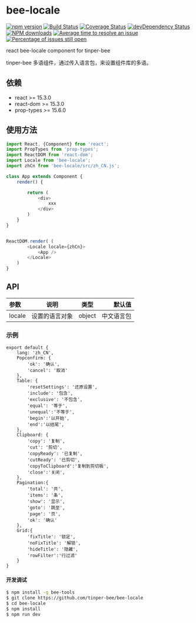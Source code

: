 # bee-locale

[![npm version](https://img.shields.io/npm/v/bee-locale.svg)](https://www.npmjs.com/package/bee-locale)
[![Build Status](https://img.shields.io/travis/tinper-bee/bee-locale/master.svg)](https://travis-ci.org/tinper-bee/bee-locale)
[![Coverage Status](https://coveralls.io/repos/github/tinper-bee/bee-locale/badge.svg?branch=master)](https://coveralls.io/github/tinper-bee/bee-locale?branch=master)
[![devDependency Status](https://img.shields.io/david/dev/tinper-bee/bee-locale.svg)](https://david-dm.org/tinper-bee/bee-locale#info=devDependencies)
[![NPM downloads](http://img.shields.io/npm/dm/bee-locale.svg?style=flat)](https://npmjs.org/package/bee-locale)
[![Average time to resolve an issue](http://isitmaintained.com/badge/resolution/tinper-bee/bee-locale.svg)](http://isitmaintained.com/project/tinper-bee/bee-locale "Average time to resolve an issue")
[![Percentage of issues still open](http://isitmaintained.com/badge/open/tinper-bee/bee-locale.svg)](http://isitmaintained.com/project/tinper-bee/bee-locale "Percentage of issues still open")


react bee-locale component for tinper-bee

tinper-bee 多语组件，通过传入语言包，来设置组件库的多语。

## 依赖

- react >= 15.3.0
- react-dom >= 15.3.0
- prop-types >= 15.6.0

## 使用方法

```js
import React, {Component} from 'react';
import PropTypes from 'prop-types';
import ReactDOM from 'react-dom';
import Locale from 'bee-locale';
import zhCn from 'bee-locale/src/zh_CN.js';

class App extends Component {
    render() {

        return (
            <div>
                xxx
            </div>
        )
    }
}


ReactDOM.render( (
        <Locale locale={zhCn}>
            <App />
        </Locale>
    )
}


```



## API

|参数|说明|类型|默认值|
|:--|:---:|:--:|---:|
|locale|设置的语言对象|object|中文语言包|

### 示例

```
export default {
    lang: 'zh_CN',
    Popconfirm: {
        'ok': '确认',
        'cancel': '取消'
    },
    Table: {
        'resetSettings': '还原设置',
        'include': '包含',
        'exclusive': '不包含',
        'equal': '等于',
        'unequal':'不等于',
        'begin':'以开始',
        'end':'以结尾',
    },
    Clipboard: {
        'copy': '复制',
        'cut': '剪切',
        'copyReady': '已复制',
        'cutReady': '已剪切',
        'copyToClipboard':'复制到剪切板',
        'close':'关闭',
    },
    Pagination:{
        'total': '共',
        'items': '条',
        'show': '显示',
        'goto': '跳至',
        'page': '页',
        'ok': '确认'
    },
    Grid:{
        'fixTitle': '锁定',
        'noFixTitle': '解锁',
        'hideTitle': '隐藏',
        'rowFilter':'行过滤'
    }
}
```

#### 开发调试

```sh
$ npm install -g bee-tools
$ git clone https://github.com/tinper-bee/bee-locale
$ cd bee-locale
$ npm install
$ npm run dev
```
